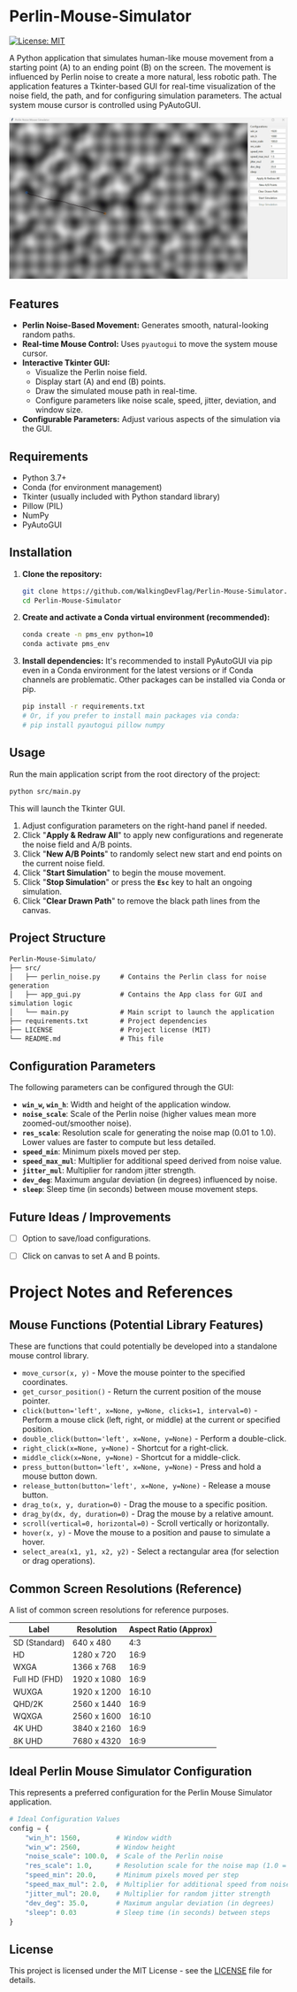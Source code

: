 # Perlin-Mouse-Simulator

[![License: MIT](https://img.shields.io/badge/License-MIT-yellow.svg)](https://opensource.org/licenses/MIT)

A Python application that simulates human-like mouse movement from a starting point (A) to an ending point (B) on the screen. The movement is influenced by Perlin noise to create a more natural, less robotic path. The application features a Tkinter-based GUI for real-time visualization of the noise field, the path, and for configuring simulation parameters. The actual system mouse cursor is controlled using PyAutoGUI.

![Perlin Mouse Simulation Demo](demo.gif)

## Features

*   **Perlin Noise-Based Movement:** Generates smooth, natural-looking random paths.
*   **Real-time Mouse Control:** Uses `pyautogui` to move the system mouse cursor.
*   **Interactive Tkinter GUI:**
    *   Visualize the Perlin noise field.
    *   Display start (A) and end (B) points.
    *   Draw the simulated mouse path in real-time.
    *   Configure parameters like noise scale, speed, jitter, deviation, and window size.
*   **Configurable Parameters:** Adjust various aspects of the simulation via the GUI.

## Requirements

*   Python 3.7+
*   Conda (for environment management)
*   Tkinter (usually included with Python standard library)
*   Pillow (PIL)
*   NumPy
*   PyAutoGUI

## Installation

1.  **Clone the repository:**
    ```bash
    git clone https://github.com/WalkingDevFlag/Perlin-Mouse-Simulator.git
    cd Perlin-Mouse-Simulator
    ```

2.  **Create and activate a Conda virtual environment (recommended):**
    ```bash
    conda create -n pms_env python=10
    conda activate pms_env
    ```

3.  **Install dependencies:**
    It's recommended to install PyAutoGUI via pip even in a Conda environment for the latest versions or if Conda channels are problematic. Other packages can be installed via Conda or pip.
    ```bash
    pip install -r requirements.txt
    # Or, if you prefer to install main packages via conda:
    # pip install pyautogui pillow numpy
    ```

## Usage

Run the main application script from the root directory of the project:

```bash
python src/main.py
```

This will launch the Tkinter GUI.
1.  Adjust configuration parameters on the right-hand panel if needed.
2.  Click "**Apply & Redraw All**" to apply new configurations and regenerate the noise field and A/B points.
3.  Click "**New A/B Points**" to randomly select new start and end points on the current noise field.
4.  Click "**Start Simulation**" to begin the mouse movement.
5.  Click "**Stop Simulation**" or press the **`Esc`** key to halt an ongoing simulation.
6.  Click "**Clear Drawn Path**" to remove the black path lines from the canvas.

## Project Structure

```
Perlin-Mouse-Simulato/
├── src/
│   ├── perlin_noise.py     # Contains the Perlin class for noise generation
│   ├── app_gui.py          # Contains the App class for GUI and simulation logic
│   └── main.py             # Main script to launch the application
├── requirements.txt        # Project dependencies
├── LICENSE                 # Project license (MIT)
└── README.md               # This file
```

## Configuration Parameters

The following parameters can be configured through the GUI:

*   **`win_w`, `win_h`**: Width and height of the application window.
*   **`noise_scale`**: Scale of the Perlin noise (higher values mean more zoomed-out/smoother noise).
*   **`res_scale`**: Resolution scale for generating the noise map (0.01 to 1.0). Lower values are faster to compute but less detailed.
*   **`speed_min`**: Minimum pixels moved per step.
*   **`speed_max_mul`**: Multiplier for additional speed derived from noise value.
*   **`jitter_mul`**: Multiplier for random jitter strength.
*   **`dev_deg`**: Maximum angular deviation (in degrees) influenced by noise.
*   **`sleep`**: Sleep time (in seconds) between mouse movement steps.

## Future Ideas / Improvements

*   [ ] Option to save/load configurations.
*   [ ] Click on canvas to set A and B points.


# Project Notes and References

## Mouse Functions (Potential Library Features)

These are functions that could potentially be developed into a standalone mouse control library.

-   `move_cursor(x, y)` - Move the mouse pointer to the specified coordinates.
-   `get_cursor_position()` - Return the current position of the mouse pointer.
-   `click(button='left', x=None, y=None, clicks=1, interval=0)` - Perform a mouse click (left, right, or middle) at the current or specified position.
-   `double_click(button='left', x=None, y=None)` - Perform a double-click.
-   `right_click(x=None, y=None)` - Shortcut for a right-click.
-   `middle_click(x=None, y=None)` - Shortcut for a middle-click.
-   `press_button(button='left', x=None, y=None)` - Press and hold a mouse button down.
-   `release_button(button='left', x=None, y=None)` - Release a mouse button.
-   `drag_to(x, y, duration=0)` - Drag the mouse to a specific position.
-   `drag_by(dx, dy, duration=0)` - Drag the mouse by a relative amount.
-   `scroll(vertical=0, horizontal=0)` - Scroll vertically or horizontally.
-   `hover(x, y)` - Move the mouse to a position and pause to simulate a hover.
-   `select_area(x1, y1, x2, y2)` - Select a rectangular area (for selection or drag operations).

## Common Screen Resolutions (Reference)

A list of common screen resolutions for reference purposes.

| Label           | Resolution  | Aspect Ratio (Approx) |
|-----------------|-------------|-----------------------|
| SD (Standard)   | 640 x 480   | 4:3                   |
| HD              | 1280 x 720  | 16:9                  |
| WXGA            | 1366 x 768  | 16:9                  |
| Full HD (FHD)   | 1920 x 1080 | 16:9                  |
| WUXGA           | 1920 x 1200 | 16:10                 |
| QHD/2K          | 2560 x 1440 | 16:9                  |
| WQXGA           | 2560 x 1600 | 16:10                 |
| 4K UHD          | 3840 x 2160 | 16:9                  |
| 8K UHD          | 7680 x 4320 | 16:9                  |

## Ideal Perlin Mouse Simulator Configuration

This represents a preferred configuration for the Perlin Mouse Simulator application.

```python
# Ideal Configuration Values
config = {
    "win_h": 1560,         # Window width
    "win_w": 2560,         # Window height 
    "noise_scale": 100.0,  # Scale of the Perlin noise
    "res_scale": 1.0,      # Resolution scale for the noise map (1.0 = full resolution)
    "speed_min": 20.0,     # Minimum pixels moved per step
    "speed_max_mul": 2.0,  # Multiplier for additional speed from noise
    "jitter_mul": 20.0,    # Multiplier for random jitter strength
    "dev_deg": 35.0,       # Maximum angular deviation (in degrees)
    "sleep": 0.03          # Sleep time (in seconds) between steps
}
```

## License

This project is licensed under the MIT License - see the [LICENSE](LICENSE) file for details.
